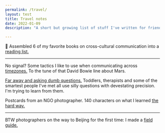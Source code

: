 ```yaml
---
permalink: /travel/
layout: test
title: Travel notes
date: 2022-01-09
description: "A short but growing list of stuff I've written for friends who are on the road."

---
```




📌
Assembled 6 of my favorite books on cross-cultural communication into a [reading list.]

[reading list.]: https://www.zachmccabe.com/travel/reading-list



---



No signal? Some tactics I like to use when communicating across [timezones.] To the tune of that David Bowie line about Mars.

[Far away and asking dumb questions.] Toddlers, therapists and some of the smartest people I've met all use silly questions with devestating precision. I'm trying to learn from them.

Postcards from an NGO photographer. 140 characters on what I learned [the hard way.]

[timezones.]: https://www.zachmccabe.com/travel/timezones

[Far away and asking dumb questions.]: https://www.zachmccabe.com/travel/dumb-questions

[the hard way.]: https://www.zachmccabe.com/travel/postcard



---


BTW photographers on the way to Beijing for the first time: I made a [field guide.]

[field guide.]: https://www.zachmccabe.com/beijing
